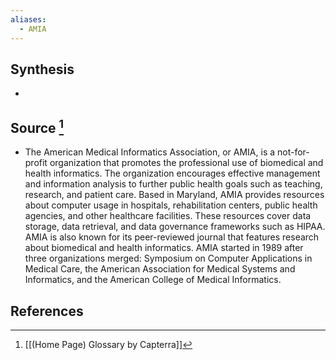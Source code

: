 ```yaml
---
aliases:
  - AMIA
---
```

## Synthesis
- 
## Source [^1]
- The American Medical Informatics Association, or AMIA, is a not-for-profit organization that promotes the professional use of biomedical and health informatics. The organization encourages effective management and information analysis to further public health goals such as teaching, research, and patient care. Based in Maryland, AMIA provides resources about computer usage in hospitals, rehabilitation centers, public health agencies, and other healthcare facilities. These resources cover data storage, data retrieval, and data governance frameworks such as HIPAA. AMIA is also known for its peer-reviewed journal that features research about biomedical and health informatics. AMIA started in 1989 after three organizations merged: Symposium on Computer Applications in Medical Care, the American Association for Medical Systems and Informatics, and the American College of Medical Informatics.
## References

[^1]: [[(Home Page) Glossary by Capterra]]